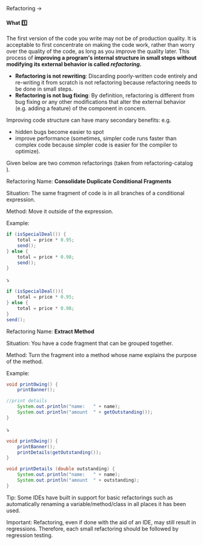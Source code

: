 <link rel="stylesheet" href="{{baseUrl}}/css/textbook.css">

<div class="website-content">

<div id="path">Refactoring &rarr; </div>

<div id="title">

#### What :one:

</div>

<div id="body">

The first version of the code you write may not be of production quality. It is acceptable to first concentrate on making the code work, rather than worry over the quality of the code, as long as you improve the quality later. This process of **improving a program's internal structure in small steps without modifying its external behavior is called _refactoring_.**

* **Refactoring is not rewriting**: Discarding poorly-written code entirely and re-writing it from scratch is not refactoring because refactoring needs to be done in small steps.
* **Refactoring is not bug fixing**: By definition, refactoring is different from bug fixing or any other modifications that alter the external behavior (e.g. adding a feature) of the component in concern.

<tip-box type="tip">

Improving code structure can have many secondary benefits: e.g.
 * hidden bugs become easier to spot
 * improve performance (sometimes, simpler code runs faster than complex code because simpler code is easier for the compiler to optimize). 

</tip-box>

Given below are two common refactorings (taken from <trigger trigger="click" for="modal:refactoring-catalog-what"> refactoring-catalog </trigger>).

<modal title="**Refactoring Catalog**" id="modal:refactoring-catalog-what">
  <include src="../../common/references.md#refactoring-catalog"/>
</modal>

<tip-box>

Refactoring Name: **Consolidate Duplicate Conditional Fragments**

Situation:  The same fragment of code is in all branches of a conditional expression.

Method: Move it outside of the expression.

Example:
```java
if (isSpecialDeal()) {
    total = price * 0.95;
    send();
} else {
    total = price * 0.98;
    send();
}
```
:arrow_heading_down:
```java
if (isSpecialDeal()){
    total = price * 0.95;
} else {
    total = price * 0.98;
}
send();
```

</tip-box>

<tip-box>

Refactoring Name:  **Extract Method**

Situation:  You have a code fragment that can be grouped together.

Method: Turn the fragment into a method whose name explains the purpose of the method.

Example:
```java
void printOwing() {
    printBanner();

//print details
    System.out.println("name:	" + name);
    System.out.println("amount	" + getOutstanding());
}
```
:arrow_heading_down:
```java
void printOwing() {
    printBanner();
    printDetails(getOutstanding());
}

void printDetails (double outstanding) {
    System.out.println("name:	" + name);
    System.out.println("amount	" + outstanding);
}
```

</tip-box>

<tip-box type="info">

Tip: Some IDEs have built in support for basic refactorings such as automatically renaming a variable/method/class in all places it has been used.

</tip-box>

<tip-box type="important">

Important: Refactoring, even if done with the aid of an IDE, may still result in regressions. Therefore, each small refactoring should be followed by regression testing.

</tip-box>

</div>

<div id="extras">

<include src="exercises.md" />

<div>

</div>
